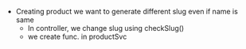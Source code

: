 * Creating product we want to generate different slug even if name is same 
    - In controller, we change slug using checkSlug()
    - we create func. in productSvc
